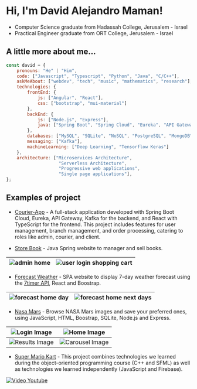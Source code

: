 # Hi, I'm David Alejandro Maman!
* Computer Science graduate from Hadassah College, Jerusalem - Israel
* Practical Engineer graduate from ORT College, Jerusalem - Israel

## A little more about me...

```javascript
const david = {
    pronouns: "He" | "Him",
    code: ["Javascript", "Typescript", "Python", "Java", "C/C++"],
    askMeAbout: ["webdev", "tech", "music", "mathematics", "research"],
    technologies: {
        frontEnd: {
            js: ["Angular", "React"],
            css: ["bootstrap", "mui-material"]
        },
        backEnd: {
            js: ["Node.js", "Express"],
            java: ["Spring Boot", "Spring Cloud", "Eureka", "API Gateway"]
        },
        databases: ["MySQL", "SQLite", "NoSQL", "PostgreSQL", "MongoDB"],
        messaging: ["Kafka"],
        machineLearning: ["Deep Learning", "Tensorflow Keras"]
    },
    architecture: ["Microservices Architecture",
                    "Serverless Architecture",
                    "Progressive web applications",
                    "Single page applications"],
};
```

## Examples of project

- [Courier-App](https://github.com/dmaman86/courier-app) - A full-stack application developed with Spring Boot Cloud, Eureka, API Gateway, Kafka for the backend, and React with TypeScript for the frontend. This project includes features for user management, branch management, and order processing, catering to roles like admin, courier, and client.

- [Store Book](https://github.com/dmaman86/store-book-spring) - Java Spring website to manager and sell books.

 ![admin home](/../../../../dmaman86/store-book-spring/blob/main/src/main/resources/screenshots/admin-manager-books.png) | ![user login shopping cart](/../../../../dmaman86/store-book-spring/blob/main/src/main/resources/screenshots/user-login-shopping-cart.png)
 :---: | :---:

- [Forecast Weather](https://github.com/dmaman86/react-forecast-weather) - SPA website to display 7-day weather forecast using the [7timer API](https://www.7timer.info), React and Boostrap.

 ![forecast home day](/../../../../dmaman86/react-forecast-weather/blob/main/src/images/screenshots/forecast-screen-per-day.png) | ![forecast home next days](/../../../../dmaman86/react-forecast-weather/blob/main/src/images/screenshots/forecast-screen-days.png)
 :---: | :---:
 
- [Nasa Mars](https://github.com/dmaman86/nasa_mars) - Browse NASA Mars images and save your preferred ones, using JavaScript, HTML, Boostrap, SQLite, Node.js and Express.

![Login Image](/../../../../dmaman86/nasa_mars/blob/master/public/screenshots/login-page.png) | ![Home Image](/../../../../dmaman86/nasa_mars/blob/master/public/screenshots/home-page.png)
:---: | :---: 
![Results Image](/../../../../dmaman86/nasa_mars/blob/master/public/screenshots/results.png) | ![Carousel Image](/../../../../dmaman86/nasa_mars/blob/master/public/screenshots/carousel.png)

- [Super Mario Kart](https://github.com/dmaman86/mario_kart_game_sfml) - This project combines technologies we learned during the object-oriented programming course (C++ and SFML) as well as technologies we learned independently (JavaScript and Firebase).

[![Video Youtube](https://img.youtube.com/vi/sARGm4s1JAM/0.jpg)](https://www.youtube.com/watch?v=sARGm4s1JAM)
